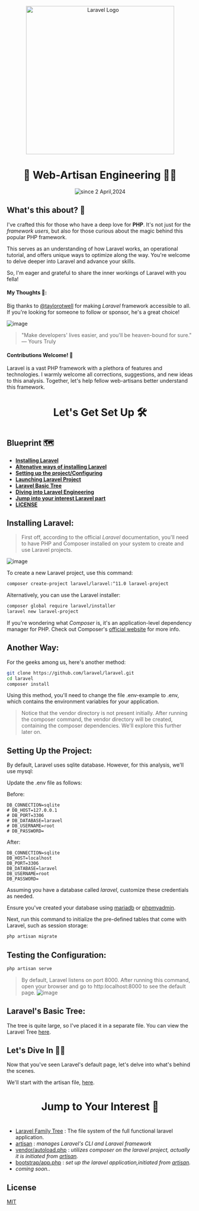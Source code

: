 <div align="center">
  <p align="center"><a href="https://laravel.com" target="_blank"><img src="https://raw.githubusercontent.com/laravel/art/master/logo-lockup/5%20SVG/2%20CMYK/1%20Full%20Color/laravel-logolockup-cmyk-red.svg" width="400" alt="Laravel Logo"></a></p>
  <h1>🚀  Web-Artisan Engineering  🤵‍♂</h1>

  
  <p>
    <img src="https://komarev.com/ghpvc/?username=isaka-laravel&label=Visitors&color=0e75b6&style=flat" alt="since 2 April,2024" />
  </p>
</div>


## What's this about? 🤔
I've crafted this for those who have a deep love for **PHP**. It's not just for the *framework users*, but also for those curious about the magic behind this popular PHP framework.

This serves as an understanding of how Laravel works, an operational tutorial, and offers unique ways to optimize along the way. You're welcome to delve deeper into Laravel and advance your skills.

So, I'm eager and grateful to share the inner workings of Laravel with you fella!

#### My Thoughts 💭:
Big thanks to [@taylorotwell](https://github.com/taylorotwell) for making *Laravel* framework accessible to all. If you're looking for someone to follow or sponsor, he's a great choice!

![image](https://github.com/isaka-james/laravel-analysis/assets/76619967/50ecc113-679f-4b1c-85d9-13a424da4e9e)

> "Make developers' lives easier, and you'll be heaven-bound for sure."
— Yours Truly


#### Contributions Welcome! 🎉
Laravel is a vast PHP framework with a plethora of features and technologies. I warmly welcome all corrections, suggestions, and new ideas to this analysis. Together, let's help fellow web-artisans better understand this framework.



<h1 align="center" style="margin-top: 40px;margin-bottom:40px;font-weight:700;"> Let's Get Set Up 🛠️</h1>

## Blueprint 🗺️

- [**Installing Laravel**](#installing-laravel)
- [**Altenative ways of installing Laravel**](#another-way)
- [**Setting up the project/Configuring**](#setting-up-the-project)
- [**Launching Laravel Project**](#testing-the-configuration)
- [**Laravel Basic Tree**](#laravels-basic-tree)
- [**Diving into Laravel Engineering**](#lets-dive-in-%EF%B8%8F)
- [**Jump into your interest Laravel part**](#-jump-to-your-interest-)
- [**LICENSE**](#-jump-to-your-interest-)

  


## Installing Laravel:
>First off, according to the official *Laravel* documentation, you'll need to have PHP and Composer installed on your system to create and use Laravel projects.

![image](https://github.com/isaka-james/laravel-analysis/assets/76619967/c18c4a6a-e9fa-46da-ad37-5e726b2ae22f)

To create a new Laravel project, use this command:
```bash
composer create-project laravel/laravel:^11.0 laravel-project
```

Alternatively, you can use the Laravel installer:
```bash
composer global require laravel/installer
laravel new laravel-project
```

If you're wondering what *Composer* is, it's an application-level dependency manager for PHP. Check out Composer's [official website](https://getcomposer.org/doc/00-intro.md) for more info.

## Another Way:
For the geeks among us, here's another method:

```bash
git clone https://github.com/laravel/laravel.git
cd laravel
composer install
```
Using this method, you'll need to change the file .env-example to .env, which contains the environment variables for your application.
>Notice that the vendor directory is not present initially. After running the composer command, the vendor directory will be created, containing the composer dependencies. We'll explore this further later on.

## Setting Up the Project:
By default, Laravel uses sqlite database. However, for this analysis, we'll use mysql:

Update the .env file as follows:

Before:

```.env
DB_CONNECTION=sqlite
# DB_HOST=127.0.0.1
# DB_PORT=3306
# DB_DATABASE=laravel
# DB_USERNAME=root
# DB_PASSWORD=
```

After:

```.env
DB_CONNECTION=sqlite
DB_HOST=localhost
DB_PORT=3306
DB_DATABASE=laravel
DB_USERNAME=root
DB_PASSWORD=
```

Assuming you have a database called *laravel*, customize these credentials as needed.

Ensure you've created your database using  [mariadb](https://www.vinchin.com/database-tips/install-mariadb-on-windows-linux-macos.html) or [phpmyadmin](https://docs.phpmyadmin.net/en/latest/setup.html).

Next, run this command to initialize the pre-defined tables that come with Laravel, such as session storage:

```bash
php artisan migrate
```

## Testing the Configuration:

```bash
php artisan serve
```
>By default, Laravel listens on port 8000. After running this command, open your browser and go to http:localhost:8000 to see the default page.
>![image](https://github.com/isaka-james/laravel-analysis/assets/76619967/b3fe35aa-4e09-472c-9ade-b2b229c04f8a)

## Laravel's Basic Tree:
The tree is quite large, so I've placed it in a separate file. You can view the Laravel Tree [here](/non-laravel/tree.md).

## Let's Dive In 🏊‍♂️
Now that you've seen Laravel's default page, let's delve into what's behind the scenes.

We'll start with the artisan file, [here](artisan.md).

<h1 align="center" style="margin-top: 40px;margin-bottom:40px;font-weight:700;"> Jump to Your Interest 🚀</h1>

- [Laravel Family Tree](non-laravel/tree.md) : The file system of the full functional laravel application.
- [artisan](artisan.md) : *manages Laravel's CLI and Laravel framework*
- [vendor/autoload.php](vendor/autoload.md) : *utilizes composer on the laravel project, actually it is initiated from [artisan](artisan.md).*
- [bootstrap/app.php](bootstrap/app.md) : *set up the laravel application,initiated from [artisan](artisan.md).*
- *coming soon..*

## License
[MIT](LICENSE)
